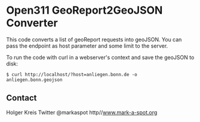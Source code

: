 # Open311 GeoReport2GeoJSON Converter

This code converts a list of geoReport requests into geoJSON.
You can pass the endpoint as host parameter and some limit to the server.

To run the code with curl in a webserver's context and save the geoJSON to disk:

```
$ curl http://localhost/?host=anliegen.bonn.de -o anliegen.bonn.geojson
```

## Contact

Holger Kreis
Twitter @markaspot
http//www.mark-a-spot.org